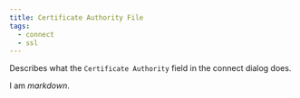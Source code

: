 ```yaml
---
title: Certificate Authority File
tags:
  - connect
  - ssl
---
```

Describes what the `Certificate Authority` field in the connect dialog does.

I am *markdown*.
